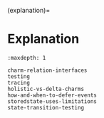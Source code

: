 (explanation)=
# Explanation

```{toctree}
:maxdepth: 1

charm-relation-interfaces
testing
tracing
holistic-vs-delta-charms
how-and-when-to-defer-events
storedstate-uses-limitations
state-transition-testing
```

